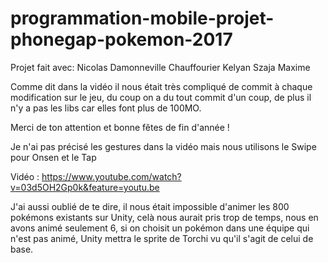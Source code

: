 # programmation-mobile-projet-phonegap-pokemon-2017

Projet fait avec: Nicolas Damonneville Chauffourier Kelyan Szaja Maxime

Comme dit dans la vidéo il nous était très compliqué de commit à chaque modification sur le jeu, du coup on a du tout commit d'un coup, de plus il n'y a pas les libs car elles font plus de 100MO.

Merci de ton attention et bonne fêtes de fin d'année !

Je n'ai pas précisé les gestures dans la vidéo mais nous utilisons le Swipe pour Onsen et le Tap

Vidéo : https://www.youtube.com/watch?v=03d5OH2Gp0k&feature=youtu.be

J'ai aussi oublié de te dire, il nous était impossible d'animer les 800 pokémons existants sur Unity, celà nous aurait pris trop de temps, nous en avons animé seulement 6, si on choisit un pokémon dans une équipe qui n'est pas animé, Unity mettra le sprite de Torchi vu qu'il s'agit de celui de base.
